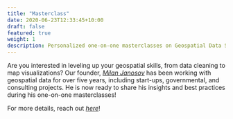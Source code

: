 ```yaml
---
title: "Masterclass"
date: 2020-06-23T12:33:45+10:00
draft: false
featured: true
weight: 1
description: Personalized one-on-one masterclasses on Geospatial Data Science .
---
```


Are you interested in leveling up your geospatial skills, from data cleaning to map visualizations? Our founder, [*_Milan Janosov_*](https://www.linkedin.com/in/milan-janosov/) has been working with geospatial data for over five years, including start-ups, governmental, and consulting projects. He is now ready to share his insights and best practices during his one-on-one masterclasses!

For more details, reach out [*_here_*](https://geospatialdataconsulting.com/contact/)!
